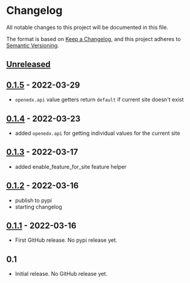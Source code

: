 # Changelog

All notable changes to this project will be documented in this file.

The format is based on [Keep a Changelog](https://keepachangelog.com/en/1.0.0/),
and this project adheres to [Semantic Versioning](https://semver.org/spec/v2.0.0.html).

<!-- Note: Update the `Unreleased link` after adding a new release -->

## [Unreleased](https://github.com/appsembler/tahoe-sites/compare/v0.1.5...HEAD)

## [0.1.5](https://github.com/appsembler/site-configuration-client/compare/v0.1.5...v0.1.5) - 2022-03-29
 - `openedx.api` value getters return `default` if current site doesn't exist

## [0.1.4](https://github.com/appsembler/site-configuration-client/compare/v0.1.3...v0.1.4) - 2022-03-23
 - added `openedx.api` for getting individual values for the current site

## [0.1.3](https://github.com/appsembler/site-configuration-client/compare/v0.1.2...v0.1.3) - 2022-03-17
 - added enable_feature_for_site feature helper

## [0.1.2](https://github.com/appsembler/site-configuration-client/compare/v0.1.1...v0.1.2) - 2022-03-16
 - publish to pypi
 - starting changelog

## [0.1.1](https://github.com/appsembler/site-configuration-client/commits/v0.1.1) - 2022-03-16
 - First GitHub release. No pypi release yet.

## 0.1
 - Initial release. No GitHub release yet.

